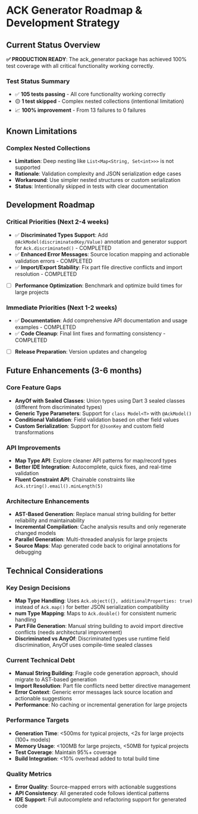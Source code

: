 # ACK Generator Roadmap & Development Strategy

## Current Status Overview

**✅ PRODUCTION READY**: The ack_generator package has achieved 100% test coverage with all critical functionality working correctly.

### Test Status Summary
- ✅ **105 tests passing** - All core functionality working correctly
- 🟡 **1 test skipped** - Complex nested collections (intentional limitation)
- 📈 **100% improvement** - From 13 failures to 0 failures

## Known Limitations

### Complex Nested Collections
- **Limitation**: Deep nesting like `List<Map<String, Set<int>>>` is not supported
- **Rationale**: Validation complexity and JSON serialization edge cases
- **Workaround**: Use simpler nested structures or custom serialization
- **Status**: Intentionally skipped in tests with clear documentation

## Development Roadmap

### Critical Priorities (Next 2-4 weeks)
- ✅ **Discriminated Types Support**: Add `@AckModel(discriminatedKey/Value)` annotation and generator support for `Ack.discriminated()` - COMPLETED
- ✅ **Enhanced Error Messages**: Source location mapping and actionable validation errors - COMPLETED
- ✅ **Import/Export Stability**: Fix part file directive conflicts and import resolution - COMPLETED
- [ ] **Performance Optimization**: Benchmark and optimize build times for large projects

### Immediate Priorities (Next 1-2 weeks)  
- ✅ **Documentation**: Add comprehensive API documentation and usage examples - COMPLETED
- ✅ **Code Cleanup**: Final lint fixes and formatting consistency - COMPLETED
- [ ] **Release Preparation**: Version updates and changelog

## Future Enhancements (3-6 months)

### Core Feature Gaps
- **AnyOf with Sealed Classes**: Union types using Dart 3 sealed classes (different from discriminated types)
- **Generic Type Parameters**: Support for `class Model<T>` with `@AckModel()`
- **Conditional Validation**: Field validation based on other field values
- **Custom Serialization**: Support for `@JsonKey` and custom field transformations

### API Improvements  
- **Map Type API**: Explore cleaner API patterns for map/record types
- **Better IDE Integration**: Autocomplete, quick fixes, and real-time validation
- **Fluent Constraint API**: Chainable constraints like `Ack.string().email().minLength(5)`

### Architecture Enhancements
- **AST-Based Generation**: Replace manual string building for better reliability and maintainability
- **Incremental Compilation**: Cache analysis results and only regenerate changed models
- **Parallel Generation**: Multi-threaded analysis for large projects
- **Source Maps**: Map generated code back to original annotations for debugging

## Technical Considerations

### Key Design Decisions
- **Map Type Handling**: Uses `Ack.object({}, additionalProperties: true)` instead of `Ack.map()` for better JSON serialization compatibility
- **num Type Mapping**: Maps to `Ack.double()` for consistent numeric handling  
- **Part File Generation**: Manual string building to avoid import directive conflicts (needs architectural improvement)
- **Discriminated vs AnyOf**: Discriminated types use runtime field discrimination, AnyOf uses compile-time sealed classes

### Current Technical Debt
- **Manual String Building**: Fragile code generation approach, should migrate to AST-based generation
- **Import Resolution**: Part file conflicts need better directive management  
- **Error Context**: Generic error messages lack source location and actionable suggestions
- **Performance**: No caching or incremental generation for large projects

### Performance Targets
- **Generation Time**: <500ms for typical projects, <2s for large projects (100+ models)
- **Memory Usage**: <100MB for large projects, <50MB for typical projects
- **Test Coverage**: Maintain 95%+ coverage
- **Build Integration**: <10% overhead added to total build time

### Quality Metrics
- **Error Quality**: Source-mapped errors with actionable suggestions
- **API Consistency**: All generated code follows identical patterns
- **IDE Support**: Full autocomplete and refactoring support for generated code